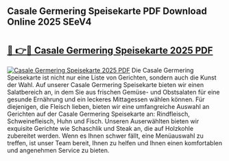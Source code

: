 ## Casale Germering Speisekarte PDF Download Online 2025 SEeV4

# <h2><a href="http://gcdccu.nevu.top/?p=Casale+Germering+Speisekarte">🔗 👉🔴 Casale Germering Speisekarte 2025 PDF</a></h2>

[![Casale Germering Speisekarte 2025 PDF](https://i.imgur.com/dBaPXMq.png)](http://gcdccu.nevu.top/?p=Casale+Germering+Speisekarte)
Die Casale Germering Speisekarte ist nicht nur eine Liste von Gerichten, sondern auch die Kunst der Wahl. Auf unserer Casale Germering Speisekarte bieten wir einen Salatbereich an, in dem Sie aus frischen Gemüse- und Obstsalaten für eine gesunde Ernährung und ein leckeres Mittagessen wählen können. Für diejenigen, die Fleisch lieben, bieten wir eine umfangreiche Auswahl an Gerichten auf der Casale Germering Speisekarte an: Rindfleisch, Schweinefleisch, Huhn und Fisch. Unseren Auserwählten bieten wir exquisite Gerichte wie Schaschlik und Steak an, die auf Holzkohle zubereitet werden. Wenn es Ihnen schwer fällt, eine Menüauswahl zu treffen, ist unser Team bereit, Ihnen zu helfen und Ihnen einen komfortablen und angenehmen Service zu bieten.

